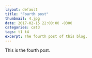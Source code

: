 ```yaml
---
layout: default
title: "Fourth post"
thumbnail: 4.jpg
date: 2017-02-15 22:00:00 -0300
categories: cat3
tags: t1 t4
excerpt: The fourth post of this blog.
---
```

This is the fourth post.
